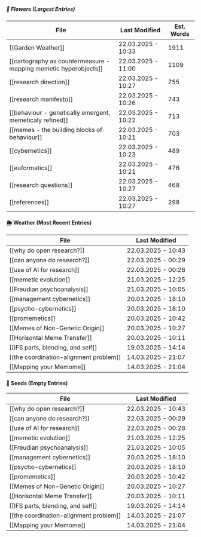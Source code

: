 ##### 🌺 Flowers (Largest Entries)
<!-- QueryToSerialize: TABLE dateformat(file.mtime, "dd.MM.yyyy - HH:mm") AS "Last Modified", round(file.size / 5) AS "Est. Words" FROM "source/content" WHERE file.size > 0 SORT file.size DESC LIMIT 10 -->
<!-- SerializedQuery: TABLE dateformat(file.mtime, "dd.MM.yyyy - HH:mm") AS "Last Modified", round(file.size / 5) AS "Est. Words" FROM "source/content" WHERE file.size > 0 SORT file.size DESC LIMIT 10 -->

| File                                                                                                                                             | Last Modified      | Est. Words |
| ------------------------------------------------------------------------------------------------------------------------------------------------ | ------------------ | ---------- |
| [[Garden Weather]]                                                                                             | 22.03.2025 - 10:33 | 1911       |
| [[cartography as countermeasure - mapping memetic hyperobjects]] | 22.03.2025 - 11:00 | 1109       |
| [[research direction]]                                                                                     | 22.03.2025 - 10:27 | 755        |
| [[research manifesto]]                                                                                     | 22.03.2025 - 10:26 | 743        |
| [[behaviour - genetically emergent, memeticaly refined]]                 | 22.03.2025 - 10:22 | 713        |
| [[memes - the building blocks of behaviour]]                                         | 22.03.2025 - 10:21 | 703        |
| [[cybernetics]]                                                                                                   | 22.03.2025 - 10:23 | 489        |
| [[euformatics]]                                                                                                   | 22.03.2025 - 10:21 | 476        |
| [[research questions]]                                                                                     | 22.03.2025 - 10:27 | 468        |
| [[references]]                                                                                                     | 22.03.2025 - 10:27 | 298        |
<!-- SerializedQuery END -->

#### 🌦️ Weather (Most Recent Entries)
<!-- QueryToSerialize: TABLE dateformat(file.mtime, "dd.MM.yyyy - HH:mm") AS "Last Modified" FROM "source/content" WHERE file.size = 0 SORT file.mtime DESC -->
<!-- SerializedQuery: TABLE dateformat(file.mtime, "dd.MM.yyyy - HH:mm") AS "Last Modified" FROM "source/content" WHERE file.size = 0 SORT file.mtime DESC -->

| File                                                                                         | Last Modified      |
| -------------------------------------------------------------------------------------------- | ------------------ |
| [[why do open research?]]                         | 22.03.2025 - 10:43 |
| [[can anyone do research?]]                       | 22.03.2025 - 00:29 |
| [[use of AI for research]]                         | 22.03.2025 - 00:28 |
| [[memetic evolution]]                                   | 21.03.2025 - 12:25 |
| [[Freudian psychoanalysis]]                       | 21.03.2025 - 10:05 |
| [[management cybernetics]]                         | 20.03.2025 - 18:10 |
| [[psycho-cybernetics]]                                 | 20.03.2025 - 18:10 |
| [[promemetics]]                                               | 20.03.2025 - 10:42 |
| [[Memes of Non-Genetic Origin]]               | 20.03.2025 - 10:27 |
| [[Horisontal Meme Transfer]]                     | 20.03.2025 - 10:11 |
| [[IFS parts, blending, and self]]           | 19.03.2025 - 14:14 |
| [[the coordination-alignment problem]] | 14.03.2025 - 21:07 |
| [[Mapping your Memome]]                               | 14.03.2025 - 21:04 |
<!-- SerializedQuery END -->

#### 🌰 Seeds (Empty Entries)
<!-- QueryToSerialize: TABLE dateformat(file.mtime, "dd.MM.yyyy - HH:mm") AS "Last Modified" FROM "source/content" WHERE file.size = 0 SORT file.mtime DESC -->
<!-- SerializedQuery: TABLE dateformat(file.mtime, "dd.MM.yyyy - HH:mm") AS "Last Modified" FROM "source/content" WHERE file.size = 0 SORT file.mtime DESC -->

| File                                                                                         | Last Modified      |
| -------------------------------------------------------------------------------------------- | ------------------ |
| [[why do open research?]]                         | 22.03.2025 - 10:43 |
| [[can anyone do research?]]                       | 22.03.2025 - 00:29 |
| [[use of AI for research]]                         | 22.03.2025 - 00:28 |
| [[memetic evolution]]                                   | 21.03.2025 - 12:25 |
| [[Freudian psychoanalysis]]                       | 21.03.2025 - 10:05 |
| [[management cybernetics]]                         | 20.03.2025 - 18:10 |
| [[psycho-cybernetics]]                                 | 20.03.2025 - 18:10 |
| [[promemetics]]                                               | 20.03.2025 - 10:42 |
| [[Memes of Non-Genetic Origin]]               | 20.03.2025 - 10:27 |
| [[Horisontal Meme Transfer]]                     | 20.03.2025 - 10:11 |
| [[IFS parts, blending, and self]]           | 19.03.2025 - 14:14 |
| [[the coordination-alignment problem]] | 14.03.2025 - 21:07 |
| [[Mapping your Memome]]                               | 14.03.2025 - 21:04 |
<!-- SerializedQuery END -->
